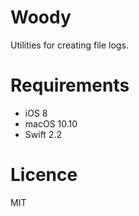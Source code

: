 # Woody
Utilities for creating file logs.

# Requirements
- iOS 8
- macOS 10.10
- Swift 2.2

# Licence
MIT
